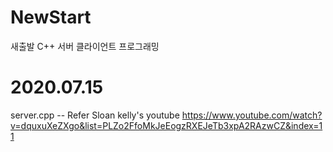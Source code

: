 # NewStart
 새출발 C++ 서버 클라이언트 프로그래밍

# 2020.07.15 
 server.cpp -- Refer Sloan kelly's youtube
 https://www.youtube.com/watch?v=dquxuXeZXgo&list=PLZo2FfoMkJeEogzRXEJeTb3xpA2RAzwCZ&index=11
